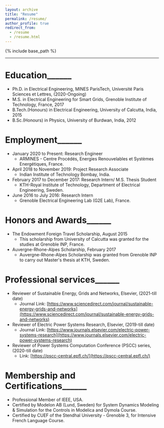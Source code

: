 ```yaml
---
layout: archive
title: "Resume"
permalink: /resume/
author_profile: true
redirect_from:
  - /resume
  - /resume.html
---
```


{% include base_path %}




----

# Education______
* Ph.D. in Electrical Engineering, MINES ParisTech, Université Paris Sciences et Lettres, (2020-Ongoing)
* M.S. in Electrical Engineering for Smart Grids, Grenoble Institute of Technology, France, 2017 
* B.Tech.(Honours) in Electrical Engineering, University of Calcutta, India, 2015
* B.Sc.(Honours) in Physics, University of Burdwan, India, 2012



# Employment______
* January 2020 to Present: Research Engineer
  * ARMINES - Centre Procédés, Energies Renouvelables et Systèmes Energétiques, France. 
* April 2018 to November 2019: Project Research Associate
  * Indian Institute of Technology Bombay, India.       
* February 2017 to December 2017: Research Intern/ M.S. Thesis Student  
  * KTH-Royal Institute of Technology, Department of Electrical Engineering, Sweden.
* June 2016 to July 2016: Research Intern 
  * Grenoble Electrical Engineering Lab (G2E Lab), France.
  
  
# Honors and Awards______ 
* The Endowment Foreign Travel Scholarship, August 2015
  * This scholarship from University of Calcutta was granted for the studies at Grenoble INP, France.
* Auvergne-Rhone-Alpes Scholarship, February 2017
  * Auvergne-Rhone-Alpes Scholarship was granted from Grenoble INP to carry out Master's thesis at KTH, Sweden.


# Professional services______ 
* Reviewer of Sustainable Energy, Grids and Networks, Elsevier, (2021-till date)
  * Journal Link: [https://www.sciencedirect.com/journal/sustainable-energy-grids-and-networks](https://www.sciencedirect.com/journal/sustainable-energy-grids-and-networks)
* Reviewer of Electric Power Systems Research, Elsevier, (2019-till date)
  * Journal Link: [https://www.journals.elsevier.com/electric-power-systems-research](https://www.journals.elsevier.com/electric-power-systems-research)
* Reviewer of Power Systems Computation Conference (PSCC) series, (2020-till date)
  * Link: [https://pscc-central.epfl.ch/](https://pscc-central.epfl.ch/)
  

# Membership and Certifications______
* Professional Member of IEEE, USA.
* Certified by Modelon AB (Lund, Sweden) for System Dynamics Modeling & Simulation for the Controls in Modelica and Dymola Course. 
* Certified by CUEF of the Stendhal University - Grenoble 3, for Intensive French Language Course.
